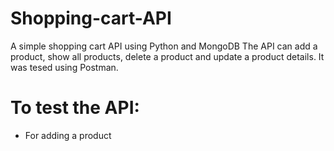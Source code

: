 # Shopping-cart-API
A simple shopping cart API using Python and MongoDB
The API can add a product, show all products, delete a product and update a product details.
It was tesed using Postman.

# To test the API:
- For adding a product
